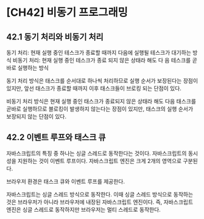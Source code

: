 # [CH42] 비동기 프로그래밍

## 42.1 동기 처리와 비동기 처리

동기 처리: 현재 실행 중인 테스크가 종료할 때까지 다음에 실행될 테스크가 대기하는 방식
비동기 처리: 현재 실행 중인 테스크가 종료 되지 않은 상태라 해도 다
음 테스크를 곧바로 실행하는 방식

동기 처리 방식은 태스크를 순서대로 하나씩 처리하므로 실행 순서가 보장된다는 장점이 있지만, 앞선 태스크가 종료할 때까지 이후 태스크들이 브로킹 되는 단점이 있다.

비동기 처리 방식은 현재 실행 중인 태스크가 종료되지 않은 상태라 해도 다음 태스크를 곧바로 실행하므로 블로킹이 발생하지 않는다는 장점이 있지만, 태스크의 실행 순서가 보장되지 않는 단점이 있다.

## 42.2 이벤트 루프와 태스크 큐

자바스크립트의 특징 중 하나는 싱글 스레드로 동작한다는 것이다. 자바스크립트의 동시성을 지원하는 것이 이벤트 루프이다.
자바스크립트 엔진은 크게 2개의 영역으로 구분된다.

브라우저 환경은 태스크 큐와 이벤트 루프를 제공한다.

자바스크립트는 싱글 스레드 방식으로 동작한다. 이때 싱글 스레드 방식으로 동작하는 것은 브라우저가 아니라 브라우저에 내장된 자바스크립트 엔진이다.
즉, 자바스크립트 엔진은 싱글 스레드로 동작하지만 브라우저는 멀티 스레드로 동작한다.
